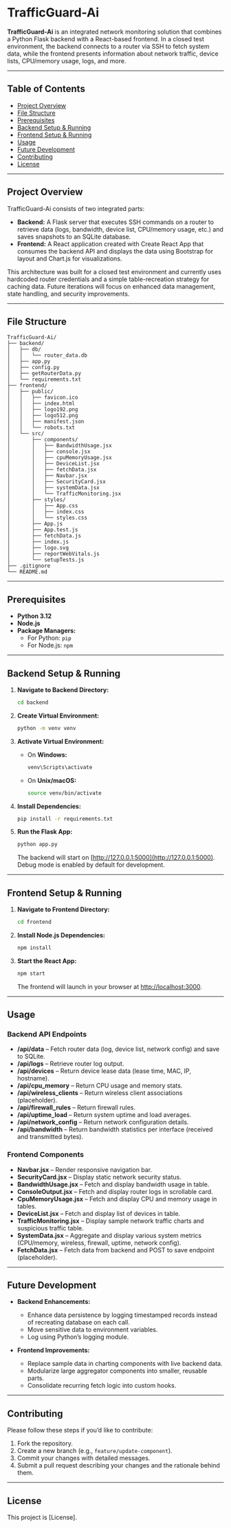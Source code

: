 # TrafficGuard-Ai

**TrafficGuard-Ai** is an integrated network monitoring solution that combines a Python Flask backend with a React-based frontend. 
In a closed test environment, the backend connects to a router via SSH to fetch system data, 
while the frontend presents information about network traffic, device lists, CPU/memory usage, logs, and more.

---

## Table of Contents

- [Project Overview](#project-overview)
- [File Structure](#file-structure)
- [Prerequisites](#prerequisites)
- [Backend Setup & Running](#backend-setup--running)
- [Frontend Setup & Running](#frontend-setup--running)
- [Usage](#usage)
- [Future Development](#future-development)
- [Contributing](#contributing)
- [License](#license)

---

## Project Overview

TrafficGuard-Ai consists of two integrated parts:

- **Backend:** A Flask server that executes SSH commands on a router to retrieve data (logs, bandwidth, device list, CPU/memory usage, etc.) 
and saves snapshots to an SQLite database.
- **Frontend:** A React application created with Create React App that consumes the backend API and displays the data
using Bootstrap for layout and Chart.js for visualizations.

This architecture was built for a closed test environment and currently uses hardcoded router credentials and a simple table-recreation strategy for caching data. 
Future iterations will focus on enhanced data management, state handling, and security improvements.

---

## File Structure

```
TrafficGuard-Ai/
├── backend/
│   ├── db/
│   │   └── router_data.db
│   ├── app.py
│   ├── config.py
│   ├── getRouterData.py
│   └── requirements.txt
├── frontend/
│   ├── public/
│   │   ├── favicon.ico
│   │   ├── index.html
│   │   ├── logo192.png
│   │   ├── logo512.png
│   │   ├── manifest.json
│   │   └── robots.txt
│   └── src/
│       ├── components/
│       │   ├── BandwidthUsage.jsx
│       │   ├── console.jsx
│       │   ├── cpuMemoryUsage.jsx
│       │   ├── DeviceList.jsx
│       │   ├── fetchData.jsx
│       │   ├── Navbar.jsx
│       │   ├── SecurityCard.jsx
│       │   ├── systemData.jsx
│       │   └── TrafficMonitoring.jsx
│       ├── styles/
│       │   ├── App.css
│       │   ├── index.css
│       │   └── styles.css
│       ├── App.js
│       ├── App.test.js
│       ├── fetchData.js
│       ├── index.js
│       ├── logo.svg
│       ├── reportWebVitals.js
│       └── setupTests.js
├── .gitignore
└── README.md
```

---

## Prerequisites

- **Python 3.12**
- **Node.js**
- **Package Managers:**  
  - For Python: `pip`
  - For Node.js: `npm`

---

## Backend Setup & Running

1. **Navigate to Backend Directory:**
   ```bash
   cd backend
   ```

2. **Create Virtual Environment:**
   ```bash
   python -m venv venv
   ```

3. **Activate Virtual Environment:**
   - On **Windows:**
     ```bash
     venv\Scripts\activate
     ```
   - On **Unix/macOS:**
     ```bash
     source venv/bin/activate
     ```

4. **Install Dependencies:**
   ```bash
   pip install -r requirements.txt
   ```

5. **Run the Flask App:**
   ```bash
   python app.py
   ```

   The backend will start on [http://127.0.0.1:5000](http://127.0.0.1:5000). 
   Debug mode is enabled by default for development.

---

## Frontend Setup & Running

1. **Navigate to Frontend Directory:**
   ```bash
   cd frontend
   ```

2. **Install Node.js Dependencies:**
   ```bash
   npm install
   ```

3. **Start the React App:**
   ```bash
   npm start
   ```

   The frontend will launch in your browser at [http://localhost:3000](http://localhost:3000).

---

## Usage

### Backend API Endpoints
- **/api/data** – Fetch router data (log, device list, network config) and save to SQLite.
- **/api/logs** – Retrieve router log output.
- **/api/devices** – Return device lease data (lease time, MAC, IP, hostname).
- **/api/cpu_memory** – Return CPU usage and memory stats.
- **/api/wireless_clients** – Return wireless client associations (placeholder).
- **/api/firewall_rules** – Return firewall rules.
- **/api/uptime_load** – Return system uptime and load averages.
- **/api/network_config** – Return network configuration details.
- **/api/bandwidth** – Return bandwidth statistics per interface (received and transmitted bytes).

### Frontend Components
- **Navbar.jsx** – Render responsive navigation bar.
- **SecurityCard.jsx** – Display static network security status.
- **BandwidthUsage.jsx** – Fetch and display bandwidth usage in table.
- **ConsoleOutput.jsx** – Fetch and display router logs in scrollable card.
- **CpuMemoryUsage.jsx** – Fetch and display CPU and memory usage in tables.
- **DeviceList.jsx** – Fetch and display list of devices in table.
- **TrafficMonitoring.jsx** – Display sample network traffic charts and suspicious traffic table.
- **SystemData.jsx** – Aggregate and display various system metrics (CPU/memory, wireless, firewall, uptime, network config).
- **FetchData.jsx** – Fetch data from backend and POST to save endpoint (placeholder).

---

## Future Development

- **Backend Enhancements:**
  - Enhance data persistence by logging timestamped records instead of recreating database on each call.
  - Move sensitive data to environment variables.
  - Log using Python’s logging module.

- **Frontend Improvements:**
  - Replace sample data in charting components with live backend data.
  - Modularize large aggregator components into smaller, reusable parts.
  - Consolidate recurring fetch logic into custom hooks.

---

## Contributing

Please follow these steps if you’d like to contribute:

1. Fork the repository.
2. Create a new branch (e.g., `feature/update-component`).
3. Commit your changes with detailed messages.
4. Submit a pull request describing your changes and the rationale behind them.

---

## License

This project is [License].
